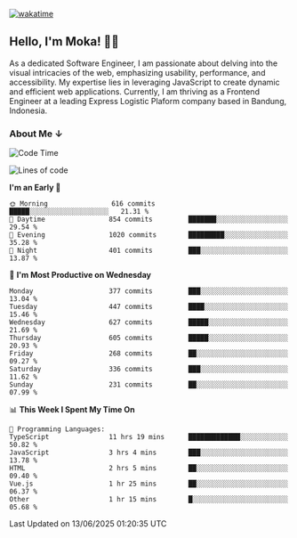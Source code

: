 [![wakatime](https://wakatime.com/badge/user/af9abd23-dba3-4dbe-973c-b045a9417a55.svg?style=social)](https://wakatime.com/@af9abd23-dba3-4dbe-973c-b045a9417a55)
## Hello, I'm Moka! 👋🏼


As a dedicated Software Engineer, I am passionate about delving into the visual intricacies of the web, emphasizing usability, performance, and accessibility. My expertise lies in leveraging JavaScript to create dynamic and efficient web applications. Currently, I am thriving as a Frontend Engineer at a leading Express Logistic Plaform company based in Bandung, Indonesia.

### About Me ↓

<!--START_SECTION:waka-->
![Code Time](http://img.shields.io/badge/Code%20Time-12%2C203%20hrs%2037%20mins-blue)

![Lines of code](https://img.shields.io/badge/From%20Hello%20World%20I%27ve%20Written-5.6%20million%20lines%20of%20code-blue)

**I'm an Early 🐤** 

```text
🌞 Morning                616 commits         █████░░░░░░░░░░░░░░░░░░░░   21.31 % 
🌆 Daytime                854 commits         ███████░░░░░░░░░░░░░░░░░░   29.54 % 
🌃 Evening                1020 commits        █████████░░░░░░░░░░░░░░░░   35.28 % 
🌙 Night                  401 commits         ███░░░░░░░░░░░░░░░░░░░░░░   13.87 % 
```
📅 **I'm Most Productive on Wednesday** 

```text
Monday                   377 commits         ███░░░░░░░░░░░░░░░░░░░░░░   13.04 % 
Tuesday                  447 commits         ████░░░░░░░░░░░░░░░░░░░░░   15.46 % 
Wednesday                627 commits         █████░░░░░░░░░░░░░░░░░░░░   21.69 % 
Thursday                 605 commits         █████░░░░░░░░░░░░░░░░░░░░   20.93 % 
Friday                   268 commits         ██░░░░░░░░░░░░░░░░░░░░░░░   09.27 % 
Saturday                 336 commits         ███░░░░░░░░░░░░░░░░░░░░░░   11.62 % 
Sunday                   231 commits         ██░░░░░░░░░░░░░░░░░░░░░░░   07.99 % 
```


📊 **This Week I Spent My Time On** 

```text
💬 Programming Languages: 
TypeScript               11 hrs 19 mins      █████████████░░░░░░░░░░░░   50.82 % 
JavaScript               3 hrs 4 mins        ███░░░░░░░░░░░░░░░░░░░░░░   13.78 % 
HTML                     2 hrs 5 mins        ██░░░░░░░░░░░░░░░░░░░░░░░   09.40 % 
Vue.js                   1 hr 25 mins        ██░░░░░░░░░░░░░░░░░░░░░░░   06.37 % 
Other                    1 hr 15 mins        █░░░░░░░░░░░░░░░░░░░░░░░░   05.68 % 
```


 Last Updated on 13/06/2025 01:20:35 UTC
<!--END_SECTION:waka-->
